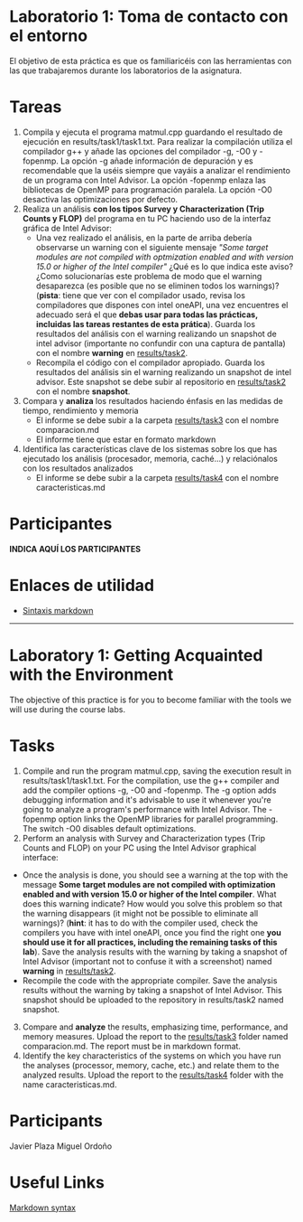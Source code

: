 # Laboratorio 1: Toma de contacto con el entorno
El objetivo de esta práctica es que os familiaricéis con las herramientas con las que trabajaremos durante los laboratorios
de la asignatura.

# Tareas
1. Compila y ejecuta el programa matmul.cpp guardando el resultado de ejecución en results/task1/task1.txt. Para realizar la
   compilación utiliza el compilador g++ y añade las opciones del compilador -g, -O0 y -fopenmp. La opción -g añade información de depuración y es recomendable que la uséis siempre
   que vayáis a analizar el rendimiento de un programa con Intel Advisor. La opción -fopenmp enlaza las bibliotecas de OpenMP para programación paralela. La opción -O0 desactiva las optimizaciones por defecto.
2. Realiza un análisis **con los tipos Survey y Characterization (Trip Counts y FLOP)** del programa en tu PC haciendo uso de la interfaz gráfica de Intel Advisor:
    * Una vez realizado el análisis, en la parte de arriba debería observarse un warning con el siguiente mensaje 
    *"Some target modules are not compiled with optmization enabled and with version 15.0 or higher of the Intel compiler"* ¿Qué es lo que indica
      este aviso? ¿Como solucionarías este problema de modo que el warning desaparezca (es posible que no se eliminen todos los warnings)? 
      (**pista**: tiene que ver con el compilador usado, revisa los compiladores que dispones con intel oneAPI, una vez encuentres el
      adecuado será el que **debas usar para todas las prácticas, incluidas las tareas restantes de esta prática**). Guarda los resultados del análisis
      con el warning realizando un snapshot de intel advisor (importante no confundir con una captura de pantalla) con el nombre **warning** en 
      [results/task2](results/task2).
    * Recompila el código con el compilador apropiado. Guarda los resultados del análisis sin el warning realizando un snapshot de intel advisor. 
    Este snapshot se debe subir al repositorio en [results/task2](results/task2) con el nombre **snapshot**.
3. Compara y **analiza** los resultados haciendo énfasis en las medidas de tiempo, rendimiento y memoria
    * El informe se debe subir a la carpeta [results/task3](results/task3) con el nombre comparacion.md
    * El informe tiene que estar en formato markdown
4. Identifica las características clave de los sistemas sobre los que has ejecutado los análisis (procesador, memoria, caché...)
y relaciónalos con los resultados analizados
    * El informe se debe subir a la carpeta [results/task4](results/task4) con el nombre caracteristicas.md

# Participantes
**INDICA AQUÍ LOS PARTICIPANTES**

# Enlaces de utilidad
- [Sintaxis markdown](https://guides.github.com/features/mastering-markdown/)

---

# Laboratory 1: Getting Acquainted with the Environment
The objective of this practice is for you to become familiar with the tools we will use during the course labs.

# Tasks

1. Compile and run the program matmul.cpp, saving the execution result in results/task1/task1.txt. For the compilation, use the g++ compiler and add the compiler options -g, -O0 and -fopenmp. The -g option adds debugging information and it's advisable to use it whenever you're going to analyze a program's performance with Intel Advisor. The -fopenmp option links the OpenMP libraries for parallel programming. The switch -O0 disables default optimizations.
2. Perform an analysis with Survey and Characterization types (Trip Counts and FLOP) on your PC using the Intel Advisor graphical interface:
  * Once the analysis is done, you should see a warning at the top with the message **Some target modules are not compiled with optimization enabled and with version 15.0 or higher of the Intel compiler**. What does this warning indicate? How would you solve this problem so that the warning disappears (it might not be possible to eliminate all warnings)? (**hint**: it has to do with the compiler used, check the compilers you have with intel oneAPI, once you find the right one **you should use it for all practices, including the remaining tasks of this lab**). Save the analysis results with the warning by taking a snapshot of Intel Advisor (important not to confuse it with a screenshot) named **warning** in [results/task2](results/task2).
  * Recompile the code with the appropriate compiler. Save the analysis results without the warning by taking a snapshot of Intel Advisor. This snapshot should be uploaded to the repository in results/task2 named snapshot.
3. Compare and **analyze** the results, emphasizing time, performance, and memory measures. Upload the report to the [results/task3](results/task3) folder named comparacion.md. The report must be in markdown format.
4. Identify the key characteristics of the systems on which you have run the analyses (processor, memory, cache, etc.) and relate them to the analyzed results.
Upload the report to the [results/task4](results/task4) folder with the name caracteristicas.md.


# Participants
Javier Plaza
Miguel Ordoño

# Useful Links

[Markdown syntax](https://guides.github.com/features/mastering-markdown/)


